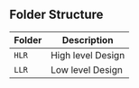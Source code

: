 ## Folder Structure

Folder             | Description
-------------------| -----------------------------------------
`HLR`   | High level Design
`LLR`         | Low level Design
